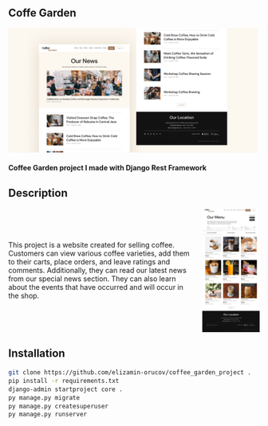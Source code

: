 ## Coffe Garden
<img src="readme_config/images/image_coffee_garden.png" height="250">

#### Coffee Garden project I made with Django Rest Framework

## Description
<link rel="stylesheet" type="text/css" href="readme_config/css/style.css">

<div class="container">
    <div class="text">
        <p>This project is a website created for selling coffee.
        Customers can view various coffee varieties,
        add them to their carts, place orders,
        and leave ratings and comments. Additionally,
        they can read our latest news from our special news section.
        They can also learn about the events that have occurred and will occur in the shop.</p>
    </div>
    <img src="readme_config/images/image_coffee_home.jpg" class="image">
</div>


## Installation
````bash
git clone https://github.com/elizamin-orucov/coffee_garden_project .
pip install -r requirements.txt
django-admin startproject core .
py manage.py migrate
py manage.py createsuperuser
py manage.py runserver
````

<style>
.container {
    display: flex;
    align-items: center;
}

.text {
    flex: 1;
    margin-right: 20px;
}

.image {
    height: 250px;
}</style>